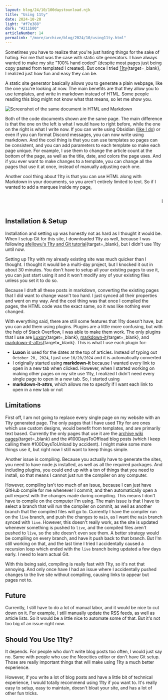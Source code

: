 ```yaml
---
layout: blog/24/10/100daystounload.njk
title: "Using 11ty"
date: 2024-10-20
light: "#f7e388"
dark: "#211b00"
articleNumber: 14
permalink: "/more/archive/blog/2024/10/using11ty.html"
---
```

Sometimes you have to realize that you're just hating things for the sake of hating. For me that was the case with static site generators. I have always wanted to make my site "100% hand coded" (despite most pages just being copy pasted from templated I created). But once I tried [11ty](https://www.11ty.dev){target=_blank}, I realized just how fun and easy they can be.

A static site generator basically allows you to generate a plain webpage, like the one you're looking at now. The main benefits are that they allow you to use templates, and write in markdown instead of HTML. Some people reading this blog might not know what that means, so let me show you.

![Screenshot of the same document in HTML and Markdown](https://i.imgur.com/t6t6mo3.png)

Both of the code documents shown are the same page. The main difference is that the one on the left is what I would have to right before, while the one on the right is what I write now. If you can write using Obsidian ([like I do](notion.html)) or even if you can format Discord messages, you can now write using markdown. And the cool thing is that you can use templates so pages can be consistent, and you can add parameters to each template so make each page unique. For example, I use them to change the article count at the bottom of the page, as well as the title, date, and colors the page uses. And if you ever want to make changes to a template, you can change all the pages that use it at once, instead of manually adjusting each one.

Another cool thing about 11ty is that you can use HTML along with Markdown in your documents, so you aren't entirely limited to text. So if I wanted to add a marquee inside my page,

<marquee><p>I could do that.</p></marquee>

## Installation & Setup

Installation and setting up was honestly not as hard as I thought it would be. When I setup Git for this site, I downloaded 11ty as well, because I was following [afellowu's 11ty and Git tutorial](https://afellowu.neocities.org/blog/11ty-github-and-neocities){target=_blank}, but I didn't use 11ty until now.

Setting up 11ty with my already existing site was much quicker than I thought. I thought it would be a multi-day project, but I knocked it out in about 30 minutes. You don't have to setup all your existing pages to use it, you can just start using it and it won't modify any of your existing files unless you set it to do so.

Because I draft all these posts in markdown, converting the existing pages that I did want to change wasn't too hard. I just synced all their properties and went on my way. And the cool thing was that once I compiled the pages, the HTML code was the exact same, so it was like nothing ever changed.

With everything said, there are still some features that 11ty doesn't have, but you can add them using plugins. Plugins are a little more confusing, but with the help of Stack Overflow, I was able to make them work. The only plugins that I use are [Luxon](https://moment.github.io/luxon/#/){target=_blank}, [markdown-it](https://markdown-it.github.io/markdown-it/){target=_blank}, and [markdown-it-attrs](https://github.com/arve0/markdown-it-attrs){target=_blank}. This is what I use each plugin for:

- **Luxon** is used for the dates at the top of articles. Instead of typing out `October 20, 2024`, I just use `10/20/2024` and it is automatically converted
- I originally started using **markdown-it** because I wanted every link to open in a new tab when clicked. However, when I started working on making other pages on my site use 11ty, I realized I didn't need every single page to open in a new tab. So, I started using
- **markdown-it-attrs**, which allows me to specify if I want each link to open in a new tab or not
## Limitations

First off, I am not going to replace every single page on my website with an 11ty generated page. The only pages that I have used 11ty for are ones which use custom designs, would benefit from templates, and are primarily text based. Currently the only pages that use it are the [archive wiki pages](/more/archive/){target=_blank} and the #100DaysToOffload blog posts (which I keep calling them \#100DaysToUnload by accident). I might make some more things use it, but right now I still want to keep things simple.

Another issue is compiling. Because you actually have to generate the sites, you need to have node.js installed, as well as all the required packages. And including plugins, you could end up with a ton of things that you need to install, so that means I cannot just run the compiler on any computer.

However, compiling isn't too much of an issue, because I can just have GitHub compile for me whenever I commit, and then automatically open a pull request with the changes made during compiling. This means I don't have to compile on the computer I'm using. The main issue is that I have to select a branch that will run the compiler on commit, as well as another branch that the compiled files will go to. Currently I have the compiler run on the `live` branch, and push the changes to `main`, as I want the `main` branch synced with `live`. However, this doesn't really work, as the site is updated whenever something is pushed to `live`, and the compiled files aren't pushed to `live`, so the site doesn't even see them. A better strategy would be compiling on every branch, and have it push back to that branch. But I'm still working on that, and the last time I tried I accidentally caused a recursion loop which ended with the `live` branch being updated a few days early. I need to learn actual Git.

With this being said, compiling is really fast with 11ty, so it's not that annoying. And only once have I had an issue where I accidentally pushed changes to the live site without compiling, causing links to appear but pages not to.

## Future

Currently, I still have to do a lot of manual labor, and it would be nice to cut down on it. For example, I still manually update the RSS feeds, as well as article lists. So it would be a little nice to automate some of that. But it's not too big of an issue right now.

## Should You Use 11ty?

It depends. For people who don't write blog posts too often, I would just say no. Same with people who use the Neocities editor or don't have Git setup. Those are really important things that will make using 11ty a much better experience.

However, if you write a lot of blog posts and have a little bit of technical experience, I would totally recommend using 11ty if you want to. It's really easy to setup, easy to maintain, doesn't bloat your site, and has a lot of other fun tricks.